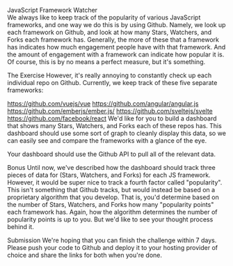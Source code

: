 JavaScript Framework Watcher
<br/>
We always like to keep track of the popularity of various JavaScript frameworks, and one way we do this is by using Github. Namely, we look up each framework on Github, and look at how many Stars, Watchers, and Forks each framework has. Generally, the more of these that a framework has indicates how much engagement people have with that framework. And the amount of engagement with a framework can indicate how popular it is. Of course, this is by no means a perfect measure, but it's something.

The Exercise
However, it's really annoying to constantly check up each individual repo on Github. Currently, we keep track of these five separate frameworks:

https://github.com/vuejs/vue
https://github.com/angular/angular.js
https://github.com/emberjs/ember.js/
https://github.com/sveltejs/svelte
https://github.com/facebook/react
We'd like for you to build a dashboard that shows many Stars, Watchers, and Forks each of these repos has. This dashboard should use some sort of graph to cleanly display this data, so we can easily see and compare the frameworks with a glance of the eye.

Your dashboard should use the Github API to pull all of the relevant data.

Bonus
Until now, we've described how the dashboard should track three pieces of data for (Stars, Watchers, and Forks) for each JS framework. However, it would be super nice to track a fourth factor called "popularity". This isn't something that Github tracks, but would instead be based on a proprietary algorithm that you develop. That is, you'd determine based on the number of Stars, Watchers, and Forks how many "popularity points" each framework has. Again, how the algorithm determines the number of popularity points is up to you. But we'd like to see your thought process behind it.

Submission
We're hoping that you can finish the challenge within 7 days. Please push your code to Github and deploy it to your hosting provider of choice and share the links for both when you're done.
